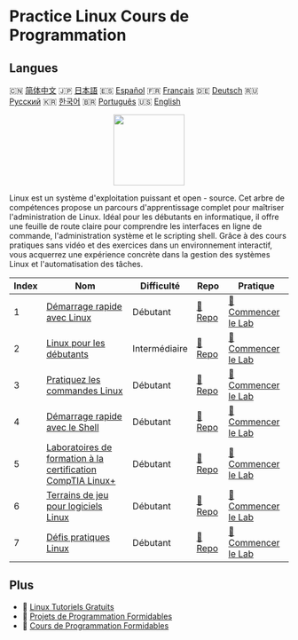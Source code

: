 # Practice Linux Cours de Programmation

## Langues

🇨🇳 [简体中文](README_zh.md) 🇯🇵 [日本語](README_ja.md) 🇪🇸 [Español](README_es.md) 🇫🇷 [Français](README_fr.md) 🇩🇪 [Deutsch](README_de.md) 🇷🇺 [Русский](README_ru.md) 🇰🇷 [한국어](README_ko.md) 🇧🇷 [Português](README_pt.md) 🇺🇸 [English](README.md) 

<div align="center">
<img width="128px" src="https://file.labex.io/path/k5LXo5b82pJm.png">
</div>

Linux est un système d'exploitation puissant et open - source. Cet arbre de compétences propose un parcours d'apprentissage complet pour maîtriser l'administration de Linux. Idéal pour les débutants en informatique, il offre une feuille de route claire pour comprendre les interfaces en ligne de commande, l'administration système et le scripting shell. Grâce à des cours pratiques sans vidéo et des exercices dans un environnement interactif, vous acquerrez une expérience concrète dans la gestion des systèmes Linux et l'automatisation des tâches.

|   Index | Nom                                                                                                                         | Difficulté    | Repo                                                                          | Pratique                                                                                |
|---------|-----------------------------------------------------------------------------------------------------------------------------|---------------|-------------------------------------------------------------------------------|-----------------------------------------------------------------------------------------|
|       1 | [Démarrage rapide avec Linux](https://labex.io/fr/courses/quick-start-with-linux)                                           | Débutant      | [🔗 Repo](https://github.com/labex-labs/quick-start-with-linux)               | [🚀 Commencer le Lab](https://labex.io/fr/courses/quick-start-with-linux)               |
|       2 | [Linux pour les débutants](https://labex.io/fr/courses/linux-for-noobs)                                                     | Intermédiaire | [🔗 Repo](https://github.com/labex-labs/linux-for-noobs)                      | [🚀 Commencer le Lab](https://labex.io/fr/courses/linux-for-noobs)                      |
|       3 | [Pratiquez les commandes Linux](https://labex.io/fr/courses/linux-basic-commands-practice-online)                           | Débutant      | [🔗 Repo](https://github.com/labex-labs/linux-basic-commands-practice-online) | [🚀 Commencer le Lab](https://labex.io/fr/courses/linux-basic-commands-practice-online) |
|       4 | [Démarrage rapide avec le Shell](https://labex.io/fr/courses/quick-start-with-shell)                                        | Débutant      | [🔗 Repo](https://github.com/labex-labs/quick-start-with-shell)               | [🚀 Commencer le Lab](https://labex.io/fr/courses/quick-start-with-shell)               |
|       5 | [Laboratoires de formation à la certification CompTIA Linux+](https://labex.io/fr/courses/comptia-linux-plus-training-labs) | Débutant      | [🔗 Repo](https://github.com/labex-labs/comptia-linux-plus-training-labs)     | [🚀 Commencer le Lab](https://labex.io/fr/courses/comptia-linux-plus-training-labs)     |
|       6 | [Terrains de jeu pour logiciels Linux](https://labex.io/fr/courses/linux-software-playgrounds)                              | Débutant      | [🔗 Repo](https://github.com/labex-labs/linux-software-playgrounds)           | [🚀 Commencer le Lab](https://labex.io/fr/courses/linux-software-playgrounds)           |
|       7 | [Défis pratiques Linux](https://labex.io/fr/courses/linux-practice-challenges)                                              | Débutant      | [🔗 Repo](https://github.com/labex-labs/linux-practice-challenges)            | [🚀 Commencer le Lab](https://labex.io/fr/courses/linux-practice-challenges)            |

## Plus

- 🔗 [Linux Tutoriels Gratuits](https://github.com/labex-labs/linux-free-tutorials)
- 🔗 [Projets de Programmation Formidables](https://github.com/labex-labs/awesome-programming-projects)
- 🔗 [Cours de Programmation Formidables](https://github.com/labex-labs/awesome-programming-courses)

